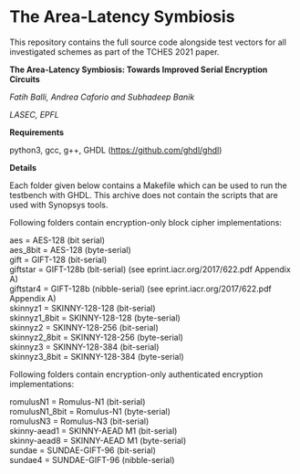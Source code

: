 # The Area-Latency Symbiosis

This repository contains the full source code alongside test vectors for all investigated schemes as part of the TCHES 2021 paper.

**The Area-Latency Symbiosis: Towards Improved Serial Encryption Circuits**

*Fatih Balli, Andrea Caforio and Subhadeep Banik*

*LASEC, EPFL*



**Requirements**

python3, gcc, g++, GHDL (https://github.com/ghdl/ghdl)


**Details**

Each folder given below contains a Makefile which can be used to run the testbench with GHDL. This archive does not contain the scripts that are used with Synopsys tools.


Following folders contain encryption-only block cipher implementations:  

aes             = AES-128 (bit serial)  
aes_8bit        = AES-128 (byte-serial)  
gift            = GIFT-128 (bit-serial)  
giftstar        = GIFT-128b (bit-serial) (see eprint.iacr.org/2017/622.pdf Appendix A)  
giftstar4       = GIFT-128b (nibble-serial) (see eprint.iacr.org/2017/622.pdf Appendix A)  
skinnyz1        = SKINNY-128-128 (bit-serial)  
skinnyz1_8bit   = SKINNY-128-128 (byte-serial)  
skinnyz2        = SKINNY-128-256 (bit-serial)  
skinnyz2_8bit   = SKINNY-128-256 (byte-serial)  
skinnyz3        = SKINNY-128-384 (bit-serial)  
skinnyz3_8bit   = SKINNY-128-384 (byte-serial)  

Following folders contain encryption-only authenticated encryption implementations:  

romulusN1       = Romulus-N1 (bit-serial)  
romulusN1_8bit  = Romulus-N1 (byte-serial)  
romulusN3       = Romulus-N3 (bit-serial)  
skinny-aead1    = SKINNY-AEAD M1 (bit-serial)  
skinny-aead8    = SKINNY-AEAD M1 (byte-serial)  
sundae          = SUNDAE-GIFT-96 (bit-serial)  
sundae4         = SUNDAE-GIFT-96 (nibble-serial)  


